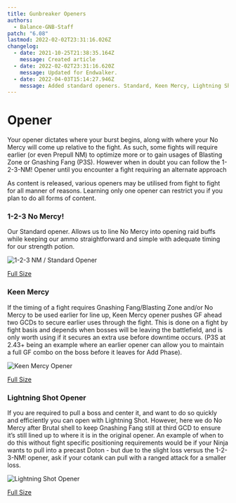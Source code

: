 ```yaml
---
title: Gunbreaker Openers
authors:
  - Balance-GNB-Staff
patch: "6.08"
lastmod: 2022-02-02T23:31:16.026Z
changelog:
  - date: 2021-10-25T21:38:35.164Z
    message: Created article
  - date: 2022-02-02T23:31:16.620Z
    message: Updated for Endwalker.
  - date: 2022-04-03T15:14:27.946Z
    message: Added standard openers. Standard, Keen Mercy, Lightning Shot.
---
```

# Opener

Your opener dictates where your burst begins, along with where your No Mercy will come up relative to the fight. As such, some fights will require earlier (or even Prepull NM) to optimize more or to gain usages of Blasting Zone or Gnashing Fang (P3S). However when in doubt you can follow the 1-2-3-NM! Opener until you encounter a fight requiring an alternate approach

As content is released, various openers may be utilised from fight to fight for all manner of reasons. Learning only one opener can restrict you if you plan to do all forms of content. 

### 1-2-3 No Mercy!

Our Standard opener. Allows us to line No Mercy into opening raid buffs while keeping our ammo straightforward and simple with adequate timing for our strength potion.

![1-2-3 NM / Standard Opener](/img/jobs/gnb/standard.png "Standard Opener")

[Full Size](https://i.imgur.com/TR1kEsN.png)

### Keen Mercy

If the timing of a fight requires Gnashing Fang/Blasting Zone and/or No Mercy to be used earlier for line up, Keen Mercy opener pushes GF ahead two GCDs to secure earlier uses through the fight. This is done on a fight by fight basis and depends when bosses will be leaving the battlefield, and is only worth using if it secures an extra use before downtime occurs. (P3S at 2.43+ being an example where an earlier opener can allow you to maintain a full GF combo on the boss before it leaves for Add Phase).

![Keen Mercy Opener](/img/jobs/gnb/keen-1.png "Keen Mercy Opener")

[Full Size](https://i.imgur.com/N4eBMMl.png)

### Lightning Shot Opener

If you are required to pull a boss and center it, and want to do so quickly and efficiently you can open with Lightning Shot. However, here we do No Mercy after Brutal shell to keep Gnashing Fang still at third GCD to ensure it’s still lined up to where it is in the original opener. An example of when to do this without fight specific positioning requirements would be if your Ninja wants to pull into a precast Doton - but due to the slight loss versus the 1-2-3-NM! opener, ask if your cotank can pull with a ranged attack for a smaller loss.

![Lightning Shot Opener](/img/jobs/gnb/ls.png "Lightning Shot Opener")

[Full Size](https://i.imgur.com/oattsCO.png)